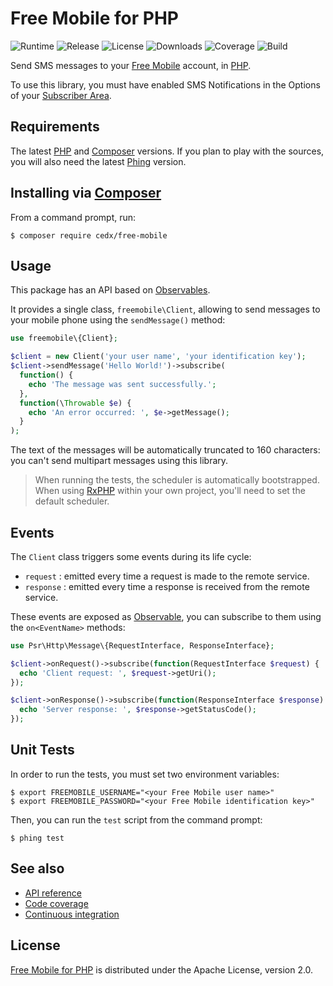 # Free Mobile for PHP
![Runtime](https://img.shields.io/badge/php-%3E%3D7.0-brightgreen.svg) ![Release](https://img.shields.io/packagist/v/cedx/free-mobile.svg) ![License](https://img.shields.io/packagist/l/cedx/free-mobile.svg) ![Downloads](https://img.shields.io/packagist/dt/cedx/free-mobile.svg) ![Coverage](https://coveralls.io/repos/github/cedx/free-mobile.php/badge.svg) ![Build](https://travis-ci.org/cedx/free-mobile.php.svg)

Send SMS messages to your [Free Mobile](http://mobile.free.fr) account, in [PHP](https://secure.php.net).

To use this library, you must have enabled SMS Notifications in the Options of your [Subscriber Area](https://mobile.free.fr/moncompte).

## Requirements
The latest [PHP](https://secure.php.net) and [Composer](https://getcomposer.org) versions.
If you plan to play with the sources, you will also need the latest [Phing](https://www.phing.info) version.

## Installing via [Composer](https://getcomposer.org)
From a command prompt, run:

```shell
$ composer require cedx/free-mobile
```

## Usage
This package has an API based on [Observables](http://reactivex.io/intro.html).

It provides a single class, `freemobile\Client`, allowing to send messages to your mobile phone using the `sendMessage()` method:

```php
use freemobile\{Client};

$client = new Client('your user name', 'your identification key');
$client->sendMessage('Hello World!')->subscribe(
  function() {
    echo 'The message was sent successfully.';
  },
  function(\Throwable $e) {
    echo 'An error occurred: ', $e->getMessage();
  }
);
```

The text of the messages will be automatically truncated to 160 characters: you can't send multipart messages using this library.

> When running the tests, the scheduler is automatically bootstrapped.
> When using [RxPHP](https://github.com/ReactiveX/RxPHP) within your own project, you'll need to set the default scheduler.

## Events
The `Client` class triggers some events during its life cycle:

- `request` : emitted every time a request is made to the remote service.
- `response` : emitted every time a response is received from the remote service.

These events are exposed as [Observable](http://reactivex.io/intro.html), you can subscribe to them using the `on<EventName>` methods:

```php
use Psr\Http\Message\{RequestInterface, ResponseInterface};

$client->onRequest()->subscribe(function(RequestInterface $request) {
  echo 'Client request: ', $request->getUri();
});

$client->onResponse()->subscribe(function(ResponseInterface $response) {
  echo 'Server response: ', $response->getStatusCode();
});
```

## Unit Tests
In order to run the tests, you must set two environment variables:

```shell
$ export FREEMOBILE_USERNAME="<your Free Mobile user name>"
$ export FREEMOBILE_PASSWORD="<your Free Mobile identification key>"
```

Then, you can run the `test` script from the command prompt:

```shell
$ phing test
```

## See also
- [API reference](https://cedx.github.io/free-mobile.php)
- [Code coverage](https://coveralls.io/github/cedx/free-mobile.php)
- [Continuous integration](https://travis-ci.org/cedx/free-mobile.php)

## License
[Free Mobile for PHP](https://github.com/cedx/free-mobile.php) is distributed under the Apache License, version 2.0.
